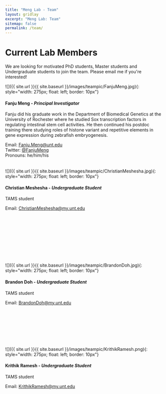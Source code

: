 ```yaml
---
title: "Meng Lab - Team"
layout: gridlay
excerpt: "Meng Lab: Team"
sitemap: false
permalink: /team/
---
```


# Current Lab Members

We are looking for motivated PhD students, Master students and Undergraduate students to join the team. Please email me if you're interested! <br>

![]({{ site.url }}{{ site.baseurl }}/images/teampic/FanjuMeng.jpg){: style="width: 275px; float: left; border: 10px"} <br>

#### Fanju Meng - *Principal Investigator*
Fanju did his graduate work in the Department of Biomedical Genetics at the University of Rochester where he studied Sox transcription factors in regulating  intestinal stem cell activities. He then continued his postdoc training there studying roles of histone variant and repetitive elements in gene expression during zebrafish embryogenesis.<br>

Email: Fanju.Meng@unt.edu <br>
Twitter: [@FanjuMeng](https://twitter.com/FanjuMeng) <br>
Pronouns: he/him/his <br>
<br>
<br>
![]({{ site.url }}{{ site.baseurl }}/images/teampic/ChristianMeshesha.jpg){: style="width: 275px; float: left; border: 10px"} <br>

#### Christian Meshesha - *Undergraduate Student*
TAMS student

Email: ChristianMeshesha@my.unt.edu

<br>
<br>
<br>
<br>
<br>
<br>
<br>
<br>
<br>
![]({{ site.url }}{{ site.baseurl }}/images/teampic/BrandonDoh.jpg){: style="width: 275px; float: left; border: 10px"} <br>

#### Brandon Doh - *Undergraduate Student*
TAMS student

Email: BrandonDoh@my.unt.edu

<br>
<br>
<br>
<br>
<br>
<br>
<br>
![]({{ site.url }}{{ site.baseurl }}/images/teampic/KrithikRamesh.png){: style="width: 275px; float: left; border: 10px"} <br>

#### Krithik Ramesh - *Undergraduate Student*
TAMS student

Email: KrithikRamesh@my.unt.edu

<br>
<br>
<br>
<br>
<br>
<br>